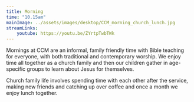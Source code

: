 ```yaml
---
title: Morning
time: "10.15am"
mainImage: ../assets/images/desktop/CCM_morning_church_lunch.jpg
streamLinks:
    youtube: https://youtu.be/ZYrtpTwbTWk
---
```

Mornings at CCM are an informal, family friendly time with Bible teaching for everyone, with both traditional and contemporary worship. We enjoy time all together as a church family and then our children gather in age-specific groups to learn about Jesus for themselves.

Church family life involves spending time with each other after the service, making new friends and catching up over coffee and once a month we enjoy lunch together.

